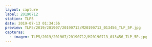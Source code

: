 ```yaml
---
layout: capture
label: 20190712
station: TLP5
date: 2019-07-13 01:34:56
preview: TLP5/2019/201907/20190712/M20190713_013456_TLP_5P.jpg
capturas:
  - imagem: TLP5/2019/201907/20190712/M20190713_013456_TLP_5P.jpg
---
```

